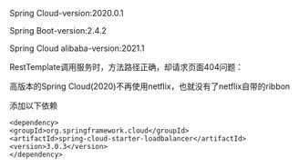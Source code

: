 Spring Cloud-version:2020.0.1

Spring Boot-version:2.4.2

Spring Cloud alibaba-version:2021.1

RestTemplate调用服务时，方法路径正确，却请求页面404问题：

高版本的Spring Cloud(2020)不再使用netflix，也就没有了netflix自带的ribbon

添加以下依赖

    <dependency>
    <groupId>org.springframework.cloud</groupId>
    <artifactId>spring-cloud-starter-loadbalancer</artifactId>
    <version>3.0.3</version>
    </dependency>

